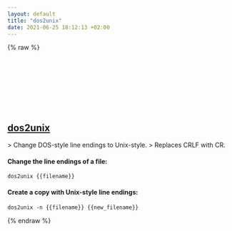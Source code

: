 ```yaml
---
layout: default
title: "dos2unix"
date: 2021-06-25 18:12:13 +02:00
---
```

{% raw %}
<h2 id="dos2unix">
  <a href="/en/linux/dos2unix.html">dos2unix</a> <a href="#dos2unix"><svg class="icon">
    <use href="/assets/images/unicode_sprite.svg#link" />
  </svg></a>
</h2>
> Change DOS-style line endings to Unix-style.
> Replaces CRLF with CR.

#### Change the line endings of a file:
```shell
dos2unix {{filename}}
```
#### Create a copy with Unix-style line endings:
```shell
dos2unix -n {{filename}} {{new_filename}}
```
{% endraw %}